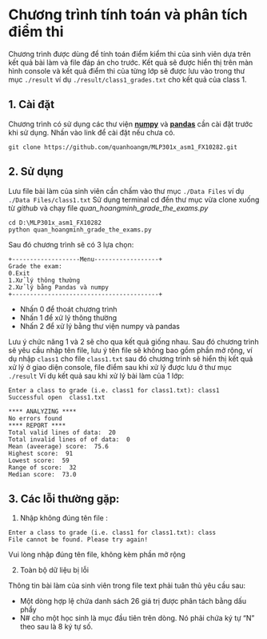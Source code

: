 # Chương trình tính toán và phân tích điểm thi
Chương trình được dùng để tính toán điểm kiểm thi của sinh viên dựa trên kết quả bài làm và file đáp án cho trước. Kết quả sẽ được hiển thị trên màn hình console và kết quả điểm thi của từng lớp sẽ được lưu vào trong thư mục `./result` ví dụ `./result/class1_grades.txt` cho kết quả của class 1.
## 1. Cài đặt
Chương trình có sử dụng các thư viện [**numpy**](https://numpy.org/install/) và [**pandas**](https://pandas.pydata.org/docs/getting_started/install.html) cần cài đặt trước khi sử dụng. Nhấn vào link để cài đặt nếu chưa có.
```
git clone https://github.com/quanhoangm/MLP301x_asm1_FX10282.git
```
## 2. Sử dụng
Lưu file bài làm của sinh viên cần chấm vào thư mục `./Data Files` ví dụ `./Data Files/class1.txt` Sử dụng terminal cd đến thư mục vừa clone xuống từ _github_ và chạy file _quan_hoangminh_grade_the_exams.py_
```
cd D:\MLP301x_asm1_FX10282
python quan_hoangminh_grade_the_exams.py
```
Sau đó chương trình sẽ có 3 lựa chọn:
```
+-------------------Menu------------------+
Grade the exam:
0.Exit
1.Xử lý thông thường
2.Xử lý bằng Pandas và numpy
+-----------------------------------------+
```
- Nhấn 0 để thoát chương trình
- Nhấn 1 để xử lý thông thường
- Nhấn 2 để xử lý bằng thư viện numpy và pandas
 
Lưu ý chức năng 1 và 2 sẽ cho qua kết quả giống nhau.
Sau đó chương trình sẽ yêu cầu nhập tên file, lưu ý tên file sẽ không bao gồm phần mở rộng, ví dụ nhập `class1` cho file `class1.txt` sau đó chương trình sẽ hiển thị kết quả xử lý ở giao diện console, file điểm sau khi xử lý được lưu ở thư mục `./result` 
Ví dụ kết quả sau khi xử lý bài làm của 1 lớp:
```
Enter a class to grade (i.e. class1 for class1.txt): class1
Successful open  class1.txt

**** ANALYZING ****
No errors found
**** REPORT ****
Total valid lines of data:  20
Total invalid lines of of data:  0
Mean (aveerage) score:  75.6
Highest score:  91
Lowest score:  59
Range of score:  32
Median score:  73.0
```
## 3. Các lỗi thường gặp:
1. Nhập không đúng tên file :
``` 
Enter a class to grade (i.e. class1 for class1.txt): class
File cannot be found. Please try again!
```
Vui lòng nhập đúng tên file, không kèm phần mở rộng

2. Toàn bộ dữ liệu bị lỗi

Thông tin bài làm của sinh viên trong file text phải tuân thủ yêu cầu sau:
- Một dòng hợp lệ chứa danh sách 26 giá trị được phân tách bằng dấu phẩy
- N# cho một học sinh là mục đầu tiên trên dòng. Nó phải chứa ký tự “N” theo sau là 8 ký tự số.





